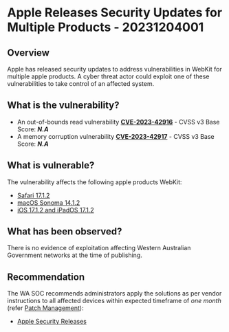 # Apple Releases Security Updates for Multiple Products - 20231204001

## Overview

Apple has released security updates to address vulnerabilities in WebKit for multiple apple products. A cyber threat actor could exploit one of these vulnerabilities to take control of an affected system.

## What is the vulnerability?

- An out-of-bounds read vulnerability [**CVE-2023-42916**](https://nvd.nist.gov/vuln/detail/CVE-2023-42916) - CVSS v3 Base Score: ***N.A***
- A memory corruption vulnerability [**CVE-2023-42917**](https://nvd.nist.gov/vuln/detail/CVE-2023-42917) - CVSS v3 Base Score: ***N.A***

## What is vulnerable?

The vulnerability affects the following apple products WebKit:

- [Safari 17.1.2](https://support.apple.com/en-gb/HT214033)
- [macOS Sonoma 14.1.2](https://support.apple.com/en-gb/HT214032)
- [iOS 17.1.2 and iPadOS 17.1.2](https://support.apple.com/en-us/HT214031)

## What has been observed?

There is no evidence of exploitation affecting Western Australian Government networks at the time of publishing.

## Recommendation

The WA SOC recommends administrators apply the solutions as per vendor instructions to all affected devices within expected timeframe of *one month* (refer [Patch Management](../guidelines/patch-management.md)):

- [Apple Security Releases](https://support.apple.com/en-us/HT201222)
